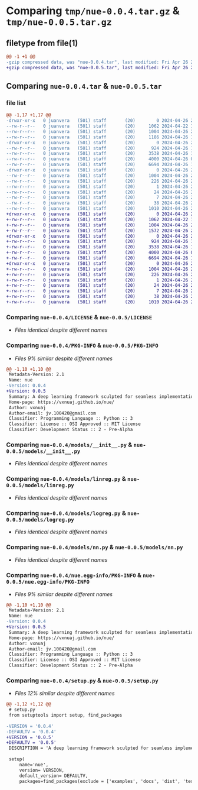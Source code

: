# Comparing `tmp/nue-0.0.4.tar.gz` & `tmp/nue-0.0.5.tar.gz`

## filetype from file(1)

```diff
@@ -1 +1 @@
-gzip compressed data, was "nue-0.0.4.tar", last modified: Fri Apr 26 21:31:36 2024, max compression
+gzip compressed data, was "nue-0.0.5.tar", last modified: Fri Apr 26 21:53:42 2024, max compression
```

## Comparing `nue-0.0.4.tar` & `nue-0.0.5.tar`

### file list

```diff
@@ -1,17 +1,17 @@
-drwxr-xr-x   0 juanvera   (501) staff       (20)        0 2024-04-26 21:31:36.186159 nue-0.0.4/
--rw-r--r--   0 juanvera   (501) staff       (20)     1062 2024-04-22 16:56:55.000000 nue-0.0.4/LICENSE
--rw-r--r--   0 juanvera   (501) staff       (20)     1004 2024-04-26 21:31:36.185818 nue-0.0.4/PKG-INFO
--rw-r--r--   0 juanvera   (501) staff       (20)     1186 2024-04-26 12:36:27.000000 nue-0.0.4/README.md
-drwxr-xr-x   0 juanvera   (501) staff       (20)        0 2024-04-26 21:31:36.184236 nue-0.0.4/models/
--rw-r--r--   0 juanvera   (501) staff       (20)      924 2024-04-26 15:20:27.000000 nue-0.0.4/models/__init__.py
--rw-r--r--   0 juanvera   (501) staff       (20)     3538 2024-04-26 12:46:29.000000 nue-0.0.4/models/linreg.py
--rw-r--r--   0 juanvera   (501) staff       (20)     4000 2024-04-26 02:56:06.000000 nue-0.0.4/models/logreg.py
--rw-r--r--   0 juanvera   (501) staff       (20)     6694 2024-04-26 12:51:41.000000 nue-0.0.4/models/nn.py
-drwxr-xr-x   0 juanvera   (501) staff       (20)        0 2024-04-26 21:31:36.185339 nue-0.0.4/nue.egg-info/
--rw-r--r--   0 juanvera   (501) staff       (20)     1004 2024-04-26 21:31:36.000000 nue-0.0.4/nue.egg-info/PKG-INFO
--rw-r--r--   0 juanvera   (501) staff       (20)      226 2024-04-26 21:31:36.000000 nue-0.0.4/nue.egg-info/SOURCES.txt
--rw-r--r--   0 juanvera   (501) staff       (20)        1 2024-04-26 21:31:36.000000 nue-0.0.4/nue.egg-info/dependency_links.txt
--rw-r--r--   0 juanvera   (501) staff       (20)       24 2024-04-26 21:31:36.000000 nue-0.0.4/nue.egg-info/requires.txt
--rw-r--r--   0 juanvera   (501) staff       (20)        7 2024-04-26 21:31:36.000000 nue-0.0.4/nue.egg-info/top_level.txt
--rw-r--r--   0 juanvera   (501) staff       (20)       38 2024-04-26 21:31:36.186233 nue-0.0.4/setup.cfg
--rw-r--r--   0 juanvera   (501) staff       (20)     1010 2024-04-26 21:29:31.000000 nue-0.0.4/setup.py
+drwxr-xr-x   0 juanvera   (501) staff       (20)        0 2024-04-26 21:53:42.583076 nue-0.0.5/
+-rw-r--r--   0 juanvera   (501) staff       (20)     1062 2024-04-22 16:56:55.000000 nue-0.0.5/LICENSE
+-rw-r--r--   0 juanvera   (501) staff       (20)     1004 2024-04-26 21:53:42.582684 nue-0.0.5/PKG-INFO
+-rw-r--r--   0 juanvera   (501) staff       (20)     1572 2024-04-26 21:49:31.000000 nue-0.0.5/README.md
+drwxr-xr-x   0 juanvera   (501) staff       (20)        0 2024-04-26 21:53:42.580885 nue-0.0.5/models/
+-rw-r--r--   0 juanvera   (501) staff       (20)      924 2024-04-26 15:20:27.000000 nue-0.0.5/models/__init__.py
+-rw-r--r--   0 juanvera   (501) staff       (20)     3538 2024-04-26 12:46:29.000000 nue-0.0.5/models/linreg.py
+-rw-r--r--   0 juanvera   (501) staff       (20)     4000 2024-04-26 02:56:06.000000 nue-0.0.5/models/logreg.py
+-rw-r--r--   0 juanvera   (501) staff       (20)     6694 2024-04-26 12:51:41.000000 nue-0.0.5/models/nn.py
+drwxr-xr-x   0 juanvera   (501) staff       (20)        0 2024-04-26 21:53:42.582034 nue-0.0.5/nue.egg-info/
+-rw-r--r--   0 juanvera   (501) staff       (20)     1004 2024-04-26 21:53:42.000000 nue-0.0.5/nue.egg-info/PKG-INFO
+-rw-r--r--   0 juanvera   (501) staff       (20)      226 2024-04-26 21:53:42.000000 nue-0.0.5/nue.egg-info/SOURCES.txt
+-rw-r--r--   0 juanvera   (501) staff       (20)        1 2024-04-26 21:53:42.000000 nue-0.0.5/nue.egg-info/dependency_links.txt
+-rw-r--r--   0 juanvera   (501) staff       (20)       24 2024-04-26 21:53:42.000000 nue-0.0.5/nue.egg-info/requires.txt
+-rw-r--r--   0 juanvera   (501) staff       (20)        7 2024-04-26 21:53:42.000000 nue-0.0.5/nue.egg-info/top_level.txt
+-rw-r--r--   0 juanvera   (501) staff       (20)       38 2024-04-26 21:53:42.583156 nue-0.0.5/setup.cfg
+-rw-r--r--   0 juanvera   (501) staff       (20)     1010 2024-04-26 21:53:39.000000 nue-0.0.5/setup.py
```

### Comparing `nue-0.0.4/LICENSE` & `nue-0.0.5/LICENSE`

 * *Files identical despite different names*

### Comparing `nue-0.0.4/PKG-INFO` & `nue-0.0.5/PKG-INFO`

 * *Files 9% similar despite different names*

```diff
@@ -1,10 +1,10 @@
 Metadata-Version: 2.1
 Name: nue
-Version: 0.0.4
+Version: 0.0.5
 Summary: A deep learning framework sculpted for seamless implementation of models, geared towards entry level learners. 
 Home-page: https://vxnuaj.github.io/nue/
 Author: vxnuaj
 Author-email: jv.100420@gmail.com
 Classifier: Programming Language :: Python :: 3
 Classifier: License :: OSI Approved :: MIT License
 Classifier: Development Status :: 2 - Pre-Alpha
```

### Comparing `nue-0.0.4/models/__init__.py` & `nue-0.0.5/models/__init__.py`

 * *Files identical despite different names*

### Comparing `nue-0.0.4/models/linreg.py` & `nue-0.0.5/models/linreg.py`

 * *Files identical despite different names*

### Comparing `nue-0.0.4/models/logreg.py` & `nue-0.0.5/models/logreg.py`

 * *Files identical despite different names*

### Comparing `nue-0.0.4/models/nn.py` & `nue-0.0.5/models/nn.py`

 * *Files identical despite different names*

### Comparing `nue-0.0.4/nue.egg-info/PKG-INFO` & `nue-0.0.5/nue.egg-info/PKG-INFO`

 * *Files 9% similar despite different names*

```diff
@@ -1,10 +1,10 @@
 Metadata-Version: 2.1
 Name: nue
-Version: 0.0.4
+Version: 0.0.5
 Summary: A deep learning framework sculpted for seamless implementation of models, geared towards entry level learners. 
 Home-page: https://vxnuaj.github.io/nue/
 Author: vxnuaj
 Author-email: jv.100420@gmail.com
 Classifier: Programming Language :: Python :: 3
 Classifier: License :: OSI Approved :: MIT License
 Classifier: Development Status :: 2 - Pre-Alpha
```

### Comparing `nue-0.0.4/setup.py` & `nue-0.0.5/setup.py`

 * *Files 12% similar despite different names*

```diff
@@ -1,12 +1,12 @@
 # setup.py
 from setuptools import setup, find_packages
 
-VERSION = '0.0.4'
-DEFAULTV = '0.0.4'
+VERSION = '0.0.5'
+DEFAULTV = '0.0.5'
 DESCRIPTION = 'A deep learning framework sculpted for seamless implementation of models, geared towards entry level learners. '
 
 setup(
     name='nue',
     version= VERSION,
     default_version= DEFAULTV,
     packages=find_packages(exclude = ['examples', 'docs', 'dist', 'test']),
```

